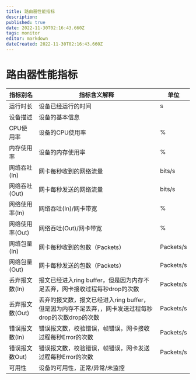 ```yaml
---
title: 路由器性能指标
description: 
published: true
date: 2022-11-30T02:16:43.660Z
tags: monitor
editor: markdown
dateCreated: 2022-11-30T02:16:43.660Z
---
```


# 路由器性能指标

| 指标别名        | 指标含义解释                                                 | 单位      |
| --------------- | ------------------------------------------------------------ | --------- |
| 运行时长        | 设备已经运行的时间                                           | s         |
| 设备描述        | 设备的基本信息                                               |           |
| CPU使用率       | 设备的CPU使用率                                              | %         |
| 内存使用率      | 设备的内存使用率                                             | %         |
| 网络吞吐(In)    | 网卡每秒收到的网络流量                                       | bits/s    |
| 网络吞吐(Out)   | 网卡每秒发送的网络流量                                       | bits/s    |
| 网络使用率(In)  | 网络吞吐(In)/网卡带宽                                        | %         |
| 网络使用率(Out) | 网络吞吐(Out)/网卡带宽                                       | %         |
| 网络包量(In)    | 网卡每秒收到的包数（Packets）                                | Packets/s |
| 网络包量(Out)   | 网卡每秒发送的包数（Packets）                                | Packets/s |
| 丢弃报文数(In)  | 报文已经进入ring buffer，但是因为内存不足丢弃，网卡接收过程每秒drop的次数 | Packets/s |
| 丢弃报文数(Out) | 丢弃的报文数，报文已经进入ring buffer，但是因为内存不足丢弃，，网卡发送过程每秒drop的次数drop的次数 | Packets/s |
| 错误报文数(In)  | 错误报文数，校验错误，帧错误，网卡接收过程每秒Error的次数    | Packets/s |
| 错误报文数Out)  | 错误报文数，校验错误，帧错误，网卡发送过程每秒Error的次数    | Packets/s |
| 可用性          | 设备的可用性，正常/异常/未监控                               |           |

